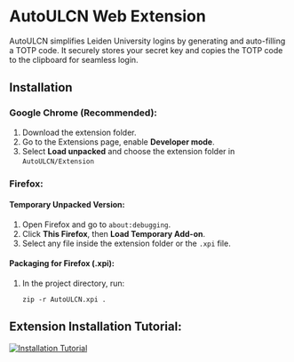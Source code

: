 # AutoULCN Web Extension

AutoULCN simplifies Leiden University logins by generating and auto-filling a TOTP code. It securely stores your secret key and copies the TOTP code to the clipboard for seamless login.

## Installation

### Google Chrome (Recommended):
1. Download the extension folder.
2. Go to the Extensions page, enable **Developer mode**.
3. Select **Load unpacked** and choose the extension folder in `AutoULCN/Extension`

### Firefox:
#### Temporary Unpacked Version:
1. Open Firefox and go to `about:debugging`.
2. Click **This Firefox**, then **Load Temporary Add-on**.
3. Select any file inside the extension folder or the `.xpi` file.

#### Packaging for Firefox (.xpi):
1. In the project directory, run:
   ```
   zip -r AutoULCN.xpi .
   ```

## Extension Installation Tutorial:
[![Installation Tutorial](https://img.youtube.com/vi/Y_q0O2S5FNI/0.jpg)](https://www.youtube.com/watch?v=Y_q0O2S5FNI)

